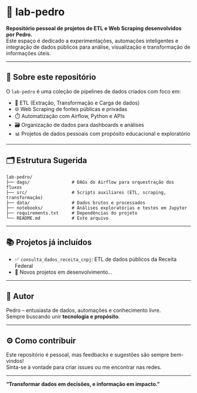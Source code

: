 # 🧪 lab-pedro

**Repositório pessoal de projetos de ETL e Web Scraping desenvolvidos por Pedro.**  
Este espaço é dedicado a experimentações, automações inteligentes e integração de dados públicos para análise, visualização e transformação de informações úteis.

---

## 📌 Sobre este repositório

O `lab-pedro` é uma coleção de pipelines de dados criados com foco em:

- 🧩 ETL (Extração, Transformação e Carga de dados)
- 🌐 Web Scraping de fontes públicas e privadas
- ⏱️ Automatização com Airflow, Python e APIs
- 🗃️ Organização de dados para dashboards e análises
- 📊 Projetos de dados pessoais com propósito educacional e exploratório

---

## 🗂️ Estrutura Sugerida

```
lab-pedro/
├── dags/                # DAGs do Airflow para orquestração dos fluxos
├── src/                 # Scripts auxiliares (ETL, scraping, transformação)
├── data/                # Dados brutos e processados
├── notebooks/           # Análises exploratórias e testes em Jupyter
├── requirements.txt     # Dependências do projeto
└── README.md            # Este arquivo
```

---

## 📚 Projetos já incluídos

- ✅ `consulta_dados_receita_cnpj`: ETL de dados públicos da Receita Federal
- 🚧 Novos projetos em desenvolvimento...

---

## 🧠 Autor

Pedro – entusiasta de dados, automações e conhecimento livre.  
Sempre buscando unir **tecnologia e propósito**.

---

## ⚙️ Como contribuir

Este repositório é pessoal, mas feedbacks e sugestões são sempre bem-vindos!  
Sinta-se à vontade para criar issues ou me encontrar nas redes.

---

**“Transformar dados em decisões, e informação em impacto.”**
